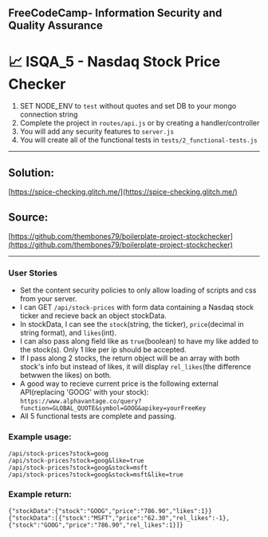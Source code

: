**FreeCodeCamp**- Information Security and Quality Assurance
------

# 📈 ISQA_5 - Nasdaq Stock Price Checker

1) SET NODE_ENV to `test` without quotes and set DB to your mongo connection string
2) Complete the project in `routes/api.js` or by creating a handler/controller
3) You will add any security features to `server.js`
4) You will create all of the functional tests in `tests/2_functional-tests.js`

-------

## Solution:
[https://spice-checking.glitch.me/](https://spice-checking.glitch.me/)


## Source:
[https://github.com/thembones79/boilerplate-project-stockchecker](https://github.com/thembones79/boilerplate-project-stockchecker)


------


### User Stories
- Set the content security policies to only allow loading of scripts and css from your server.
- I can GET `/api/stock-prices` with form data containing a Nasdaq stock ticker and recieve back an object stockData.
- In stockData, I can see the `stock`(string, the ticker), `price`(decimal in string format), and `likes`(int).
- I can also pass along field like as `true`(boolean) to have my like added to the stock(s). Only 1 like per ip should be accepted.
- If I pass along 2 stocks, the return object will be an array with both stock's info but instead of likes, it will display `rel_likes`(the difference betwwen the likes) on both.
- A good way to recieve current price is the following external API(replacing 'GOOG' with your stock): `https://www.alphavantage.co/query?function=GLOBAL_QUOTE&symbol=GOOG&apikey=yourFreeKey`
- All 5 functional tests are complete and passing.
### Example usage:
```
/api/stock-prices?stock=goog
/api/stock-prices?stock=goog&like=true
/api/stock-prices?stock=goog&stock=msft
/api/stock-prices?stock=goog&stock=msft&like=true
```
### Example return:
```
{"stockData":{"stock":"GOOG","price":"786.90","likes":1}}
{"stockData":[{"stock":"MSFT","price":"62.30","rel_likes":-1},{"stock":"GOOG","price":"786.90","rel_likes":1}]}
```

